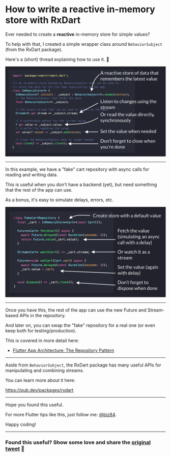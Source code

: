 # How to write a reactive in-memory store with RxDart

Ever needed to create a **reactive** in-memory store for simple values?

To help with that, I created a simple wrapper class around `BehaviorSubject` (from the RxDart package).

Here's a (short) thread explaining how to use it. 🧵

![](043.1-in-memory-store.png)

---

In this example, we have a "fake" cart repository with async calls for reading and writing data.

This is useful when you don't have a backend (yet), but need something that the rest of the app can use.

As a bonus, it's easy to simulate delays, errors, etc.

![](043.2-fake-repository.png)

---

Once you have this, the rest of the app can use the new Future and Stream-based APIs in the repository.

And later on, you can swap the "fake" repository for a real one (or even keep both for testing/production).

This is covered in more detail here:

- [Flutter App Architecture: The Repository Pattern](https://codewithandrea.com/articles/flutter-repository-pattern/)

---

Aside from `BehaviorSubject`, the RxDart package has many useful APIs for manipulating and combining streams.

You can learn more about it here:

https://pub.dev/packages/rxdart

---

Hope you found this useful.

For more Flutter tips like this, just follow me: [@biz84](https://twitter.com/biz84).

Happy coding!

---

### Found this useful? Show some love and share the [original tweet](https://twitter.com/biz84/status/1511370391259914240) 🙏